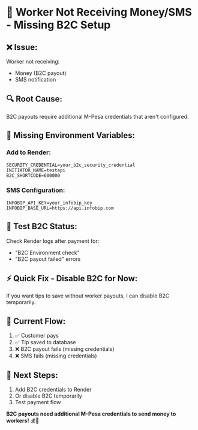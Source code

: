 # 🔧 Worker Not Receiving Money/SMS - Missing B2C Setup

## ❌ **Issue:**
Worker not receiving:
- Money (B2C payout)
- SMS notification

## 🔍 **Root Cause:**
B2C payouts require additional M-Pesa credentials that aren't configured.

## 🔧 **Missing Environment Variables:**

### **Add to Render:**
```
SECURITY_CREDENTIAL=your_b2c_security_credential
INITIATOR_NAME=testapi
B2C_SHORTCODE=600000
```

### **SMS Configuration:**
```
INFOBIP_API_KEY=your_infobip_key
INFOBIP_BASE_URL=https://api.infobip.com
```

## 🧪 **Test B2C Status:**
Check Render logs after payment for:
- "B2C Environment check"
- "B2C payout failed" errors

## ⚡ **Quick Fix - Disable B2C for Now:**
If you want tips to save without worker payouts, I can disable B2C temporarily.

## 📱 **Current Flow:**
1. ✅ Customer pays
2. ✅ Tip saved to database
3. ❌ B2C payout fails (missing credentials)
4. ❌ SMS fails (missing credentials)

## 🎯 **Next Steps:**
1. Add B2C credentials to Render
2. Or disable B2C temporarily
3. Test payment flow

**B2C payouts need additional M-Pesa credentials to send money to workers!** 💰📱